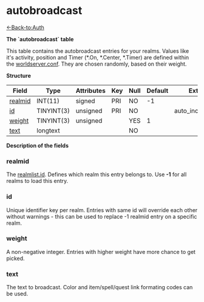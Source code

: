# autobroadcast

[<-Back-to:Auth](database-auth.md)

**The \`autobroadcast\` table**

This table contains the autobroadcast entries for your realms. Values like it's activity, position and Timer (\*.On, \*.Center, \*.Timer) are defined within the [worldserver.conf](https://github.com/azerothcore/azerothcore-wotlk/blob/master/src/server/worldserver/worldserver.conf.dist). They are chosen randomly, based on their weight.

**Structure**

| Field        | Type       | Attributes | Key | Null | Default | Extra          | Comment |
|--------------|------------|------------|-----|------|---------|----------------|---------|
| [realmid][1] | INT(11)    | signed     | PRI | NO   | -1      |                |         |
| [id][2]      | TINYINT(3) | unsigned   | PRI | NO   |         | auto_increment |         |
| [weight][3]  | TINYINT(3) | unsigned   |     | YES  | 1       |                |         |
| [text][4]    | longtext   |            |     | NO   |         |                |         |

[1]: #realmid
[2]: #id
[3]: #weight
[4]: #text

**Description of the fields**

### realmid

The [realmlist.id](realmlist). Defines which realm this entry belongs to. Use **-1** for all realms to load this entry.

### id

Unique identifier key per realm. Entries with same id will override each other without warnings - this can be used to replace -1 realmid entry on a specific realm.

### weight

A non-negative integer. Entries with higher weight have more chance to get picked.

### text

The text to broadcast. Color and item/spell/quest link formating codes can be used.
